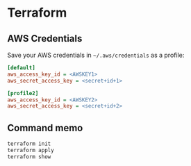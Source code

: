 # Terraform

## AWS Credentials

Save your AWS credentials in `~/.aws/credentials` as a profile:

```cfg
[default]
aws_access_key_id = <AWSKEY1>
aws_secret_access_key = <secret+id+1>

[profile2]
aws_access_key_id = <AWSKEY2>
aws_secret_access_key = <secret+id+2>
```

## Command memo

```sh
terraform init
terraform apply
terraform show
```
